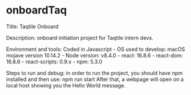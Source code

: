 # onboardTaq

Title: Taqtile Onboard

Description: onboard initiation project for Taqtile intern devs.

Environment and tools: 
    Coded in Javascript 
    - OS used to develop: macOS mojave version 10.14.2
    - Node version: v8.4.0
    - react: 16.8.6
    - react-dom: 16.8.6
    - react-scripts: 0.9.x
    - npm: 5.3.0

Steps to run and debug: in order to run the project, you should have npm installed and then use:
    npm run start
    After that, a webpage will open on a local host showing you the Hello World message.
